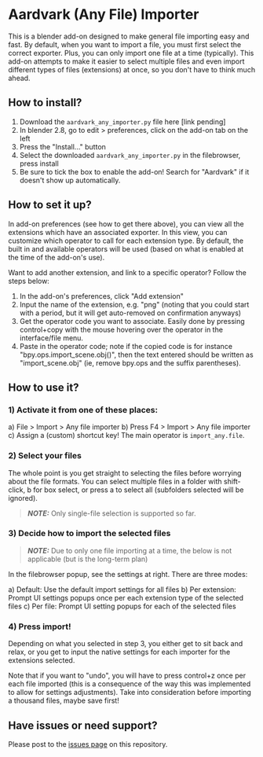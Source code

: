# Aardvark (Any File) Importer

This is a blender add-on designed to make general file importing easy and fast. By default, when you want to import a file, you must first select the correct exporter. Plus, you can only import one file at a time (typically). This add-on attempts to make it easier to select multiple files and even import different types of files (extensions) at once, so you don't have to think much ahead.

## How to install?

1) Download the `aardvark_any_importer.py` file here [link pending]
2) In blender 2.8, go to edit > preferences, click on the add-on tab on the left
3) Press the "Install..." button
4) Select the downloaded `aardvark_any_importer.py` in the filebrowser, press install
5) Be sure to tick the box to enable the add-on! Search for "Aardvark" if it doesn't show up automatically.

## How to set it up?

In add-on preferences (see how to get there above), you can view all the extensions which have an associated exporter. In this view, you can customize which operator to call for each extension type. By default, the built in and available operators will be used (based on what is enabled at the time of the add-on's use).

Want to add another extension, and link to a specific operator? Follow the steps below:

1) In the add-on's preferences, click "Add extension"
2) Input the name of the extension, e.g. "png" (noting that you could start with a period, but it will get auto-removed on confirmation anyways)
3) Get the operator code you want to associate. Easily done by pressing control+copy with the mouse hovering over the operator in the interface/file menu.
4) Paste in the operator code; note if the copied code is for instance "bpy.ops.import_scene.obj()", then the text entered should be written as "import_scene.obj" (ie, remove bpy.ops and the suffix parentheses).


## How to use it?

### 1) Activate it from one of these places:

a) File > Import > Any file importer
b) Press F4 > Import > Any file importer
c) Assign a (custom) shortcut key! The main operator is `import_any.file`.

### 2) Select your files

The whole point is you get straight to selecting the files before worrying about the file formats. You can select multiple files in a folder with shift-click, b for box select, or press a to select all (subfolders selected will be ignored).

> **_NOTE:_** Only single-file selection is supported so far.

### 3) Decide how to import the selected files

> **_NOTE:_** Due to only one file importing at a time, the below is not applicable (but is the long-term plan)

In the filebrowser popup, see the settings at right. There are three modes:

a) Default: Use the default import settings for all files
b) Per extension: Prompt UI settings popups once per each extension type of the selected files
c) Per file: Prompt UI setting popups for each of the selected files

### 4) Press import!

Depending on what you selected in step 3, you either get to sit back and relax, or you get to input the native settings for each importer for the extensions selected.

Note that if you want to "undo", you will have to press control+z once per each file imported (this is a consequence of the way this was implemented to allow for settings adjustments). Take into consideration before importing a thousand files, maybe save first!

## Have issues or need support?

Please post to the [issues page](https://github.com/TheDuckCow/aardvark-any-importer/issues) on this repository.

